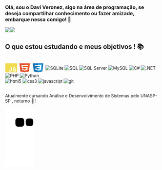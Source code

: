 ### Olá, sou o Davi Veronez, sigo na área de programação, se deseja compartilhar conhecimento ou fazer amizade, embarque nessa comigo! 👋

<div>
  <a href="https://github.com/Veronez1"></a>
  <img height="150em" src="https://github-readme-stats.vercel.app/api?username=Veronez1&show_icons=true&theme=tokyonight&include_all_commits=true&count_private=true"/><img height="150em" src="https://github-readme-stats.vercel.app/api/top-langs/?username=Veronez1&layout=compact&langs_count=7&theme=tokyonight"/>
</div>

## O que estou estudando e meus objetivos ! 📚

<div style="display: inline_block"><br/>
  <img align="center" alt="Davi-Js" height="30" width="40" src="https://raw.githubusercontent.com/devicons/devicon/master/icons/javascript/javascript-plain.svg">
  <img align="center" alt="Davi-HTML" height="30" width="40" src="https://raw.githubusercontent.com/devicons/devicon/master/icons/html5/html5-original.svg">
  <img align="center" alt="Davi-CSS" height="30" width="40" src="https://raw.githubusercontent.com/devicons/devicon/master/icons/css3/css3-original.svg">
   <img align="center" alt="SQLite" src="https://img.shields.io/badge/SQLite-07405E?style=for-the-badge&logo=sqlite&logoColor=white">
     <img align="center" alt="SQL" src="https://img.shields.io/badge/SQL-00000F?style=for-the-badge&logo=sql&logoColor=white">
    <img align="center" alt="SQL Server" src="https://img.shields.io/badge/Microsoft_SQL_Server-CC2927?style=for-the-badge&logo=microsoft-sql-server&logoColor=white">
    <img align="center" alt="MySQL" src="https://img.shields.io/badge/MySQL-00000F?style=for-the-badge&logo=mysql&logoColor=white">
    <img align="center" alt="C#" src="https://img.shields.io/badge/C%23-239120?style=for-the-badge&logo=c-sharp&logoColor=white">
    <img align="center" alt=".NET" src="https://img.shields.io/badge/.NET-5C2D91?style=for-the-badge&logo=.net&logoColor=white">
    <img align="center" alt="PHP" src="https://img.shields.io/badge/PHP-777BB4?style=for-the-badge&logo=php&logoColor=white">
    <img align="center" alt="Python" src="https://img.shields.io/badge/Python-14354C?style=for-the-badge&logo=python&logoColor=white">
  <br>
    <img align="center" alt="html5" src="https://img.shields.io/badge/HTML5-E34F26?style=for-the-badge&logo=html5&logoColor=white">
    <img align="center" alt="css3" src="https://img.shields.io/badge/CSS3-1572B6?style=for-the-badge&logo=css3&logoColor=white">
    <img align="center" alt="javascript" src="https://img.shields.io/badge/JavaScript-F7DF1E?style=for-the-badge&logo=javascript&logoColor=black">
    <img align="center" alt="git" src="https://img.shields.io/badge/GIT-E44C30?style=for-the-badge&logo=git&logoColor=white">
<div/><br/>
  
Atualmente cursando Análise e Desenvolvimento de Sistemas pelo UNASP-SP , noturno 🌙 !

  ![Snake animation](https://github.com/rafaballerini/rafaballerini/blob/output/github-contribution-grid-snake.svg)
